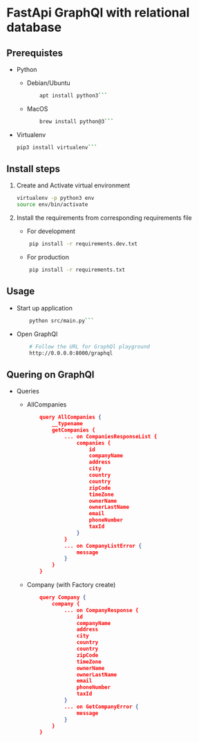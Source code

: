 # FastApi GraphQl with relational database

## Prerequistes

- Python
  - Debian/Ubuntu

    ```bash
        apt install python3```

  - MacOS

    ```bash
        brew install python@3```

- Virtualenv

    ```bash
    pip3 install virtualenv```

## Install steps

1. Create and Activate virtual environment

    ```bash
    virtualenv -p python3 env
    source env/bin/activate
    ```

2. Install the requirements from corresponding requirements file

   - For development

    ```bash
        pip install -r requirements.dev.txt
    ```

    - For production

    ```bash
        pip install -r requirements.txt
    ```

## Usage

- Start up application

    ```bash
        python src/main.py```

- Open GraphQl

    ```bash
        # Follow the URL for GraphQl playground
        http://0.0.0.0:8000/graphql
    ```

## Quering on GraphQl

- Queries

  - AllCompanies

    ```json
        query AllCompanies {
            __typename
            getCompanies {
                ... on CompaniesResponseList {
                    companies {
                        id
                        companyName
                        address
                        city
                        country
                        country
                        zipCode
                        timeZone
                        ownerName
                        ownerLastName
                        email
                        phoneNumber
                        taxId
                    }
                }
                ... on CompanyListError {
                    message
                }
            }
        }

    ```

  - Company (with Factory create)

    ```json
        query Company {
            company {
                ... on CompanyResponse {
                    id
                    companyName
                    address
                    city
                    country
                    country
                    zipCode
                    timeZone
                    ownerName
                    ownerLastName
                    email
                    phoneNumber
                    taxId
                }
                ... on GetCompanyError {
                    message
                }
            }
        }

    ```
